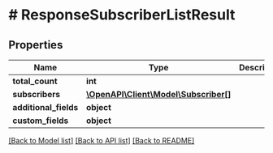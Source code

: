# # ResponseSubscriberListResult

## Properties

Name | Type | Description | Notes
------------ | ------------- | ------------- | -------------
**total_count** | **int** |  | [optional]
**subscribers** | [**\OpenAPI\Client\Model\Subscriber[]**](Subscriber.md) |  | [optional]
**additional_fields** | **object** |  | [optional]
**custom_fields** | **object** |  | [optional]

[[Back to Model list]](../../README.md#models) [[Back to API list]](../../README.md#endpoints) [[Back to README]](../../README.md)
